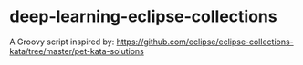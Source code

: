 # deep-learning-eclipse-collections

A Groovy script inspired by:
https://github.com/eclipse/eclipse-collections-kata/tree/master/pet-kata-solutions

